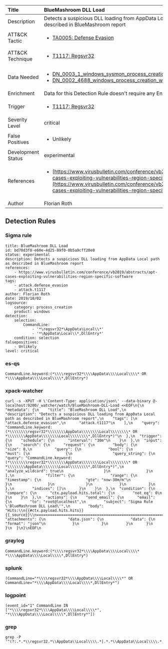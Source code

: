 | Title                | BlueMashroom DLL Load                                                                                                                                                 |
|:---------------------|:------------------------------------------------------------------------------------------------------------------------------------------------------------|
| Description          | Detects a suspicious DLL loading from AppData Local path as described in BlueMashroom report                                                                                                                                           |
| ATT&amp;CK Tactic    |  <ul><li>[TA0005: Defense Evasion](https://attack.mitre.org/tactics/TA0005)</li></ul>  |
| ATT&amp;CK Technique | <ul><li>[T1117: Regsvr32](https://attack.mitre.org/techniques/T1117)</li></ul>  |
| Data Needed          | <ul><li>[DN_0003_1_windows_sysmon_process_creation](../Data_Needed/DN_0003_1_windows_sysmon_process_creation.md)</li><li>[DN_0002_4688_windows_process_creation_with_commandline](../Data_Needed/DN_0002_4688_windows_process_creation_with_commandline.md)</li></ul>  |
| Enrichment           |  Data for this Detection Rule doesn't require any Enrichments.  |
| Trigger              | <ul><li>[T1117: Regsvr32](../Triggers/T1117.md)</li></ul>  |
| Severity Level       | critical |
| False Positives      | <ul><li>Unlikely</li></ul>  |
| Development Status   | experimental |
| References           | <ul><li>[https://www.virusbulletin.com/conference/vb2019/abstracts/apt-cases-exploiting-vulnerabilities-region-specific-software](https://www.virusbulletin.com/conference/vb2019/abstracts/apt-cases-exploiting-vulnerabilities-region-specific-software)</li></ul>  |
| Author               | Florian Roth |


## Detection Rules

### Sigma rule

```
title: BlueMashroom DLL Load
id: bd70d3f8-e60e-4d25-89f0-0b5a9cff20e0
status: experimental
description: Detects a suspicious DLL loading from AppData Local path as described in BlueMashroom report
references:
    - https://www.virusbulletin.com/conference/vb2019/abstracts/apt-cases-exploiting-vulnerabilities-region-specific-software
tags:
    - attack.defense_evasion
    - attack.t1117
author: Florian Roth
date: 2019/10/02
logsource:
    category: process_creation
    product: windows
detection:
    selection:
        CommandLine: 
            - '*\regsvr32*\AppData\Local\\*'
            - '*\AppData\Local\\*,DllEntry*'
    condition: selection
falsepositives:
    - Unlikely
level: critical

```





### es-qs
    
```
CommandLine.keyword:(*\\\\regsvr32*\\\\AppData\\\\Local\\\\* OR *\\\\AppData\\\\Local\\\\*,DllEntry*)
```


### xpack-watcher
    
```
curl -s -XPUT -H \'Content-Type: application/json\' --data-binary @- localhost:9200/_watcher/watch/BlueMashroom-DLL-Load <<EOF\n{\n  "metadata": {\n    "title": "BlueMashroom DLL Load",\n    "description": "Detects a suspicious DLL loading from AppData Local path as described in BlueMashroom report",\n    "tags": [\n      "attack.defense_evasion",\n      "attack.t1117"\n    ],\n    "query": "CommandLine.keyword:(*\\\\\\\\regsvr32*\\\\\\\\AppData\\\\\\\\Local\\\\\\\\* OR *\\\\\\\\AppData\\\\\\\\Local\\\\\\\\*,DllEntry*)"\n  },\n  "trigger": {\n    "schedule": {\n      "interval": "30m"\n    }\n  },\n  "input": {\n    "search": {\n      "request": {\n        "body": {\n          "size": 0,\n          "query": {\n            "bool": {\n              "must": [\n                {\n                  "query_string": {\n                    "query": "CommandLine.keyword:(*\\\\\\\\regsvr32*\\\\\\\\AppData\\\\\\\\Local\\\\\\\\* OR *\\\\\\\\AppData\\\\\\\\Local\\\\\\\\*,DllEntry*)",\n                    "analyze_wildcard": true\n                  }\n                }\n              ],\n              "filter": {\n                "range": {\n                  "timestamp": {\n                    "gte": "now-30m/m"\n                  }\n                }\n              }\n            }\n          }\n        },\n        "indices": []\n      }\n    }\n  },\n  "condition": {\n    "compare": {\n      "ctx.payload.hits.total": {\n        "not_eq": 0\n      }\n    }\n  },\n  "actions": {\n    "send_email": {\n      "email": {\n        "to": "root@localhost",\n        "subject": "Sigma Rule \'BlueMashroom DLL Load\'",\n        "body": "Hits:\\n{{#ctx.payload.hits.hits}}{{_source}}\\n================================================================================\\n{{/ctx.payload.hits.hits}}",\n        "attachments": {\n          "data.json": {\n            "data": {\n              "format": "json"\n            }\n          }\n        }\n      }\n    }\n  }\n}\nEOF\n
```


### graylog
    
```
CommandLine.keyword:(*\\\\regsvr32*\\\\AppData\\\\Local\\\\* *\\\\AppData\\\\Local\\\\*,DllEntry*)
```


### splunk
    
```
(CommandLine="*\\\\regsvr32*\\\\AppData\\\\Local\\\\*" OR CommandLine="*\\\\AppData\\\\Local\\\\*,DllEntry*")
```


### logpoint
    
```
(event_id="1" CommandLine IN ["*\\\\regsvr32*\\\\AppData\\\\Local\\\\*", "*\\\\AppData\\\\Local\\\\*,DllEntry*"])
```


### grep
    
```
grep -P '^(?:.*.*\\regsvr32.*\\AppData\\Local\\\\.*|.*.*\\AppData\\Local\\\\.*,DllEntry.*)'
```




